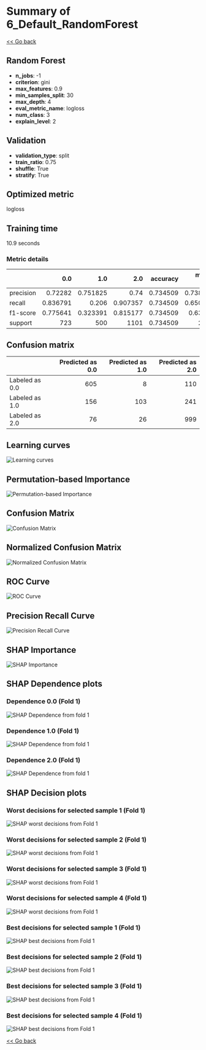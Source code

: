 # Summary of 6_Default_RandomForest

[<< Go back](../README.md)


## Random Forest
- **n_jobs**: -1
- **criterion**: gini
- **max_features**: 0.9
- **min_samples_split**: 30
- **max_depth**: 4
- **eval_metric_name**: logloss
- **num_class**: 3
- **explain_level**: 2

## Validation
 - **validation_type**: split
 - **train_ratio**: 0.75
 - **shuffle**: True
 - **stratify**: True

## Optimized metric
logloss

## Training time

10.9 seconds

### Metric details
|           |        0.0 |        1.0 |         2.0 |   accuracy |   macro avg |   weighted avg |   logloss |
|:----------|-----------:|-----------:|------------:|-----------:|------------:|---------------:|----------:|
| precision |   0.72282  |   0.751825 |    0.74     |   0.734509 |    0.738215 |       0.737199 |  0.639727 |
| recall    |   0.836791 |   0.206    |    0.907357 |   0.734509 |    0.650049 |       0.734509 |  0.639727 |
| f1-score  |   0.775641 |   0.323391 |    0.815177 |   0.734509 |    0.63807  |       0.697072 |  0.639727 |
| support   | 723        | 500        | 1101        |   0.734509 | 2324        |    2324        |  0.639727 |


## Confusion matrix
|                |   Predicted as 0.0 |   Predicted as 1.0 |   Predicted as 2.0 |
|:---------------|-------------------:|-------------------:|-------------------:|
| Labeled as 0.0 |                605 |                  8 |                110 |
| Labeled as 1.0 |                156 |                103 |                241 |
| Labeled as 2.0 |                 76 |                 26 |                999 |

## Learning curves
![Learning curves](learning_curves.png)

## Permutation-based Importance
![Permutation-based Importance](permutation_importance.png)
## Confusion Matrix

![Confusion Matrix](confusion_matrix.png)


## Normalized Confusion Matrix

![Normalized Confusion Matrix](confusion_matrix_normalized.png)


## ROC Curve

![ROC Curve](roc_curve.png)


## Precision Recall Curve

![Precision Recall Curve](precision_recall_curve.png)



## SHAP Importance
![SHAP Importance](shap_importance.png)

## SHAP Dependence plots

### Dependence 0.0 (Fold 1)
![SHAP Dependence from fold 1](learner_fold_0_shap_dependence_class_0.0.png)
### Dependence 1.0 (Fold 1)
![SHAP Dependence from fold 1](learner_fold_0_shap_dependence_class_1.0.png)
### Dependence 2.0 (Fold 1)
![SHAP Dependence from fold 1](learner_fold_0_shap_dependence_class_2.0.png)

## SHAP Decision plots

### Worst decisions for selected sample 1 (Fold 1)
![SHAP worst decisions from Fold 1](learner_fold_0_sample_0_worst_decisions.png)
### Worst decisions for selected sample 2 (Fold 1)
![SHAP worst decisions from Fold 1](learner_fold_0_sample_1_worst_decisions.png)
### Worst decisions for selected sample 3 (Fold 1)
![SHAP worst decisions from Fold 1](learner_fold_0_sample_2_worst_decisions.png)
### Worst decisions for selected sample 4 (Fold 1)
![SHAP worst decisions from Fold 1](learner_fold_0_sample_3_worst_decisions.png)
### Best decisions for selected sample 1 (Fold 1)
![SHAP best decisions from Fold 1](learner_fold_0_sample_0_best_decisions.png)
### Best decisions for selected sample 2 (Fold 1)
![SHAP best decisions from Fold 1](learner_fold_0_sample_1_best_decisions.png)
### Best decisions for selected sample 3 (Fold 1)
![SHAP best decisions from Fold 1](learner_fold_0_sample_2_best_decisions.png)
### Best decisions for selected sample 4 (Fold 1)
![SHAP best decisions from Fold 1](learner_fold_0_sample_3_best_decisions.png)

[<< Go back](../README.md)
